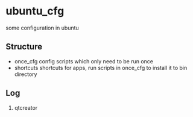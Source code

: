 # ubuntu_cfg
some configuration in ubuntu

## Structure
* once_cfg
config scripts which only need to be run once
* shortcuts
shortcuts for apps, run scripts in once_cfg to install it to bin directory

## Log
1. qtcreator


